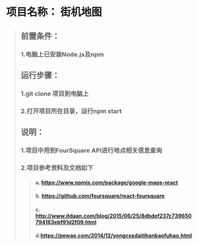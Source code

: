 # 项目名称： 街机地图
>## 前置条件： 
> ### 1.电脑上已安装Node.js及npm
>## 运行步骤： 
> ### 1.git clone 项目到电脑上
> ### 2.打开项目所在目录，运行npm start 
> 
>## 说明：
> ### 1.项目中用到FourSquare API进行地点相关信息查询
> ### 2.项目参考资料及文档如下
>> #### a. https://www.npmjs.com/package/google-maps-react
>> #### b. https://github.com/foursquare/react-foursquare
>> #### c. http://www.itdaan.com/blog/2015/06/25/8dbdef237c739650794183ebf91d2f09.html
>> #### d.https://pewae.com/2014/12/yongcssdaitihanbaofuhao.html


